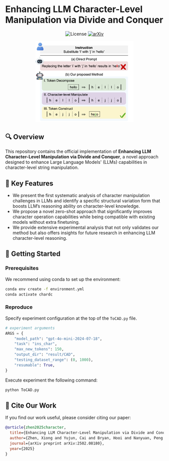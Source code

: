 # Enhancing LLM Character-Level Manipulation via Divide and Conquer

<div align="center">

![License](https://img.shields.io/badge/License-MIT-green)
[![arXiv](https://img.shields.io/badge/arXiv-2502.08180-b31b1b.svg)](https://www.arxiv.org/abs/2502.08180)

</div>

<div align="center" style="display: inline-block;">
  <img src="assets/comparison.png" style="max-width: 61.8%;" />
</div>

## 🔍 Overview

This repository contains the official implementation of **Enhancing LLM Character-Level Manipulation via Divide and Conquer**, a novel approach designed to enhance Large Language Models' (LLMs) capabilities in character-level string manipulation.

## 🌟 Key Features

- We present the first systematic analysis of
character manipulation challenges in LLMs
and identify a specific structural variation
form that boosts LLM’s reasoning ability on
character-level knowledge.
- We propose a novel zero-shot approach that
significantly improves character operation capabilities while being compatible with existing models without extra finetuning.
- We provide extensive experimental analysis that not only validates our method but also
offers insights for future research in enhancing
LLM character-level reasoning.

## 🚀 Getting Started

### Prerequisites

We recommend using conda to set up the environment:

```bash
conda env create -f environment.yml
conda activate chardc
```

###  Reproduce
Specify experiment configuration at the top of the `ToCAD.py` file.
```python
# experiment arguments
ARGS = {
    "model_path": "gpt-4o-mini-2024-07-18",
    "task": "ins_char",
    "max_new_tokens": 150,
    "output_dir": "result/CAD",
    "testing_dataset_range": (0, 1000),
    "resumable": True,
}
```
Execute experiment the following command:
```bash
python ToCAD.py
```

## 🔬 Cite Our Work

If you find our work useful, please consider citing our paper:

```bibtex
@article{zhen2025character,
  title={Enhancing LLM Character-Level Manipulation via Divide and Conquer},
  author={Zhen, Xiong and Yujun, Cai and Bryan, Hooi and Nanyuan, Peng and Kai-Wei, Chang and Zhecheng, Li and Yiwei, Wang},
  journal={arXiv preprint arXiv:2502.08180},
  year={2025}
}
```